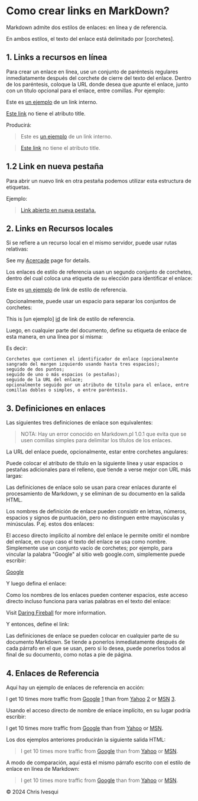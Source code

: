 # Como crear links en MarkDown?

Markdown admite dos estilos de enlaces: en línea y de referencia.

En ambos estilos, el texto del enlace está delimitado por [corchetes].

## 1. Links a recursos en línea

Para crear un enlace en línea, use un conjunto de paréntesis regulares inmediatamente después del corchete de cierre del texto del enlace. Dentro de los paréntesis, coloque la URL donde desea que apunte el enlace, junto con un título opcional para el enlace, entre comillas. Por ejemplo:

Este es [un ejemplo](http://ejemplo.com/ "title") de un link interno.

[Este link](http://ejemplo.net/) no tiene el atributo title.

Producirá:

><p>Este es <a href="http://ejemplo.com/" title="ejemplo">
>un ejemplo</a> de un link interno.</p>

><p><a href="http://ejemplo.net/">Este link</a>  no tiene el atributo title.</p>

## 1.2 Link en nueva pestaña
    
Para abrir un nuevo link en otra pestaña podemos utilizar esta estructura de 
etiquetas.

Ejemplo: 

><a href="www.ejemplo.com" target="_blank">Link abierto en nueva pestaña.</a>


## 2. Links en Recursos locales

Si se refiere a un recurso local en el mismo servidor, puede usar rutas relativas:

See my [Acercade](/Acerca/) page for details.

Los enlaces de estilo de referencia usan un segundo conjunto de corchetes, dentro del cual coloca una etiqueta de su elección para identificar el enlace:

Este es [un ejemplo][id] de link de estilo de referencia.

Opcionalmente, puede usar un espacio para separar los conjuntos de corchetes:

This is [un ejemplo] [id] de link de estilo de referencia.

Luego, en cualquier parte del documento, define su etiqueta de enlace de esta manera, 
en una línea por sí misma:

[id]: http://ejemplo.com/  "Titulo opcional de ejemplo"

Es decir:

    Corchetes que contienen el identificador de enlace (opcionalmente sangrado del margen izquierdo usando hasta tres espacios);
    seguido de dos puntos;
    seguido de uno o más espacios (o pestañas);
    seguido de la URL del enlace;
    opcionalmente seguido por un atributo de título para el enlace, entre comillas dobles o simples, o entre paréntesis.

## 3. Definiciones en enlaces

Las siguientes tres definiciones de enlace son equivalentes:

[foo]: http://ejemplo.com/  "Título opcional aquí"
[foo]: http://ejemplo.com/  'Título opcional aquí'
[foo]: http://ejemplo.com/  (Título opcional aquí)

>    NOTA: Hay un error conocido en Markdown.pl 1.0.1 que evita que se usen 
    comillas simples para delimitar los títulos de los enlaces.

La URL del enlace puede, opcionalmente, estar entre corchetes angulares:

[id]: <http://ejemplo.com/>  "Título opcional aquí"

Puede colocar el atributo de título en la siguiente línea y usar espacios o pestañas adicionales para el relleno, que tiende a verse mejor con URL más largas:

[id]: http://ejemplo.com/direccion/larga/al/recurso/aqui
"Título opcional aquí"

Las definiciones de enlace solo se usan para crear enlaces durante el procesamiento de Markdown, y se eliminan de su documento en la salida HTML.

Los nombres de definición de enlace pueden consistir en letras, números, espacios y signos de puntuación, pero no distinguen entre mayúsculas y minúsculas. P.ej. estos dos enlaces:

El acceso directo implícito al nombre del enlace le permite omitir el nombre del enlace, en cuyo caso el texto del enlace se usa como nombre. Simplemente use un conjunto vacío de corchetes; por ejemplo, para vincular la palabra "Google" al sitio web google.com, simplemente puede escribir:

[Google][]

Y luego defina el enlace:

[Google]: http://google.com/

Como los nombres de los enlaces pueden contener espacios, este acceso directo incluso funciona para varias palabras en el texto del enlace:

Visit [Daring Fireball][] for more information.

Y entonces, define el link:

[Daring Fireball]: http://daringfireball.net/

Las definiciones de enlace se pueden colocar en cualquier parte de su documento Markdown. Se tiende a ponerlos inmediatamente después de cada párrafo en el que se usan, pero si lo desea, puede ponerlos todos al final de su documento, como notas a pie de página.


## 4. Enlaces de Referencia

Aquí hay un ejemplo de enlaces de referencia en acción:

I get 10 times more traffic from [Google] [1] than from
[Yahoo] [2] or [MSN] [3].

[1]: http://google.com/        "Google"
[2]: http://search.yahoo.com/  "Yahoo Search"
[3]: http://search.msn.com/    "MSN Search"

Usando el acceso directo de nombre de enlace implícito, en su lugar podría escribir:

I get 10 times more traffic from [Google][] than from
[Yahoo][] or [MSN][].

[google]: http://google.com/        "Google"
[yahoo]:  http://search.yahoo.com/  "Yahoo Search"
[msn]:    http://search.msn.com/    "MSN Search"

Los dos ejemplos anteriores producirán la siguiente salida HTML:

><p>I get 10 times more traffic from <a href="http://google.com/"
>title="Google">Google</a> than from
><a href="http://search.yahoo.com/" title="Yahoo Search">Yahoo</a>
>or <a href="http://search.msn.com/" title="MSN Search">MSN</a>.</p>

A modo de comparación, aquí está el mismo párrafo escrito con el estilo de enlace en línea de Markdown:

>I get 10 times more traffic from [Google](http://google.com/ "Google")
>than from [Yahoo](http://search.yahoo.com/ "Yahoo Search") or
>[MSN](http://search.msn.com/ "MSN Search").

<div class="footer">
    &copy; 2024 Chris Ivesqui
</div>